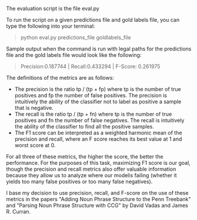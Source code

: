 The evaluation script is the file
  eval.py
  
To run the script on a given predictions file and gold labels file, you can type the following into your terminal:
  > python eval.py predictions_file goldlabels_file
  
Sample output when the command is run with legal paths for the predictions file and the gold labels file would look like the following:
  > Precision:0.187744 | Recall:0.433294 | F-Score: 0.261975
  
The definitions of the metrics are as follows:
- The precision is the ratio tp / (tp + fp) where tp is the number of true positives and fp the number of false positives. The precision is intuitively the ability of the classifier not to label as positive a sample that is negative.
- The recall is the ratio tp / (tp + fn) where tp is the number of true positives and fn the number of false negatives. The recall is intuitively the ability of the classifier to find all the positive samples.
- The F1 score can be interpreted as a weighted harmonic mean of the precision and recall, where an F score reaches its best value at 1 and worst score at 0.

For all three of these metrics, the higher the score, the better the performance. For the purposes of this task, maximizing F1 score is our goal, though the precision and recall metrics also offer valuable information because they allow us to analyze where our modelis failing (whether it yields too many false positives or too many false negatives).
  
I base my decision to use precision, recall, and F-score on the use of these metrics in the papers "Adding Noun Phrase Structure to the Penn Treebank" and "Parsing Noun Phrase Structure with CCG" by David Vadas and James R. Curran.
